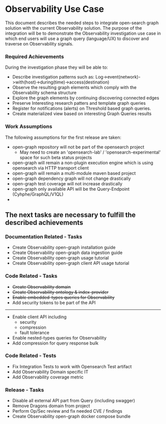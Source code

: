 # Observability Use Case
This document describes the needed steps to integrate open-search graph solution with the current Observability solution.
The purpose of the integration will be to demonstrate the Observability investigation use case in which end users will use a graph query (language/UX)
to discover and traverse on Observability signals.

### Required Achievements
During the investigation phase they will be able to:

 - Describe investigation patterns such as: Log->event(network)->with(host)->during(time)->access(destination)
 - Observe the resulting graph elements which comply with the Observability schema structure
 - Explore the graph elements by continuing discovering connected edges 
 - Preserve Interesting research patters and template graph queries
 - Register for notifications (alerts) on Threshold based graph queries. 
 - Create materialized view based on interesting Graph Queries results 

### Work Assumptions
The following assumptions for the first release are taken:

 - open-graph repository will not be part of the opensearch project
   - May need to create an 'opensearch-lab' / 'opensearch-experimental' space for such beta status projects 
 - open-graph will remain a non-plugin execution engine which is using opensearch via HTTP transport client
 - open-graph will remain a multi-module maven based project
 - open-graph dependency graph will not change drastically
 - open-graph test coverage will not increase drastically
 - open-graph only available API will be the Query-Endpoint (Cyhphe/GraphQL/V1QL)
 - 


## The next tasks are necessary to fulfill the described achievements

### Documentation Related - Tasks

- Create Observability open-graph installation guide
- Create Observability open-graph data ingestion guide
- Create Observability open-graph usage tutorial
- Create Observability open-graph client API usage tutorial

### Code Related - Tasks

- <s> Create Observability domain </s> 
- <s> Create Observability ontology & index-provider </s>
- <s> Enable embedded-types queries for Observability </s> 
- Add security tokens to be part of the API

----------------------------------------------------------------------------------------------------------------

- Enable client API including
  - security
  - compression
  - fault tolerance
- Enable nested-types queries for Observability
- Add compression for query response bulk

### Code Related - Tests

- Fix Integration Tests to work with Opensearch Test artifact 
- Add Observability Domain specific IT
- Add Observability coverage metric

### Release - Tasks
 - Disable all external API part from Query (including swagger)
 - Remove Dragons domain from project
 - Perform Op/Sec review and fix needed CVE / findings
 - Create Observability open-graph docker compose bundle
